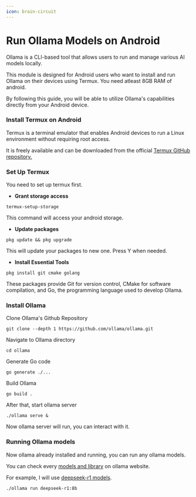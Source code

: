 ```yaml
---
icon: brain-circuit
---
```


# Run Ollama Models on Android

Ollama is a CLI-based tool that allows users to run and manage various AI models locally.

This module is designed for Android users who want to install and run Ollama on their devices using Termux. You need atleast 8GB RAM of android.

By following this guide, you will be able to utilize Ollama's capabilities directly from your Android device.

### Install Termux on Android

Termux is a terminal emulator that enables Android devices to run a Linux environment without requiring root access.&#x20;

It is freely available and can be downloaded from the official [Termux GitHub repository.](https://github.com/termux/termux-app/releases)

### Set Up Termux

You need to set up termux first.

* **Grant storage access**

```
termux-setup-storage
```

This command will access your android storage.

* **Update packages**

```
pkg update && pkg upgrade
```

This will update your packages to new one. Press Y when needed.

* **Install Essential Tools**

```
pkg install git cmake golang
```

These packages provide Git for version control, CMake for software compilation, and Go, the programming language used to develop Ollama.

### Install Ollama

Clone Ollama's Github Repository

```
git clone --depth 1 https://github.com/ollama/ollama.git
```

Navigate to Ollama directory

```
cd ollama
```

Generate Go code

```
go generate ./...
```

Build Ollama

```
go build .
```

After that, start ollama server

```
./ollama serve &
```

Now ollama server will run, you can interact with it.

### Running Ollama models

Now ollama already installed and running, you can run any ollama models.

You can check every [models and library](https://ollama.com/library) on ollama website.

For example, I will use [deepseek-r1 models](https://ollama.com/library/deepseek-r1).

```
./ollama run deepseek-r1:8b
```
